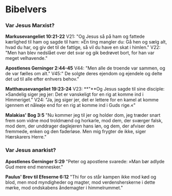 # Bibelvers

### Var Jesus Marxist?

**Markusevangeliet 10:21-22** V21: "Og Jesus så på ham og fattede kærlighed til ham og sagde til ham: »Én ting mangler du: Gå hen og sælg alt, hvad du har, og giv det til de fattige, så vil du have en skat i himlen." V22: "Men han blev nedslået over det svar og gik bedrøvet bort, for han var meget velhavende."

**Apostlenes Gerninger 2:44-45** V44: "Men alle de troende var sammen, og de var fælles om alt." V45:" De solgte deres ejendom og ejendele og delte det ud til alle efter enhvers behov."

**Matthæusevangeliet 19:23-24** V23: **"**Og Jesus sagde til sine disciple: »Sandelig siger jeg jer: Det er vanskeligt for en rig at komme ind i Himmeriget." V24: "Ja, jeg siger jer, det er lettere for en kamel at komme igennem et nåleøje end for en rig at komme ind i Guds rige.«"

**Malakias' Bog 3:5** "Nu kommer jeg til jer og holder dom, jeg træder snart frem som vidne mod troldmænd og horkarle, mod dem, der sværger falsk, mod dem, der unddrager daglejeren hans løn, og dem, der afviser den fremmede, enken og den faderløse. Men mig frygter de ikke, siger Hærskarers Herre."

### Var Jesus anarkist?

**Apostlenes Gerninger 5:29** "Peter og apostlene svarede: »Man bør adlyde Gud mere end mennesker."

**Paulus' Brev til Efeserne 6:12** "Thi for os står kampen ikke mod kød og blod, men mod myndigheder og magter, mod verdensherskerne i dette mørke, mod ondskabens åndemagter i himmelrummet."

